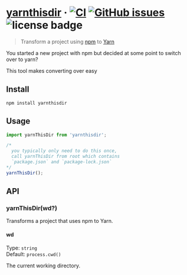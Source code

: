 # [yarnthisdir](https://www.npmjs.com/package/yarnthisdir) &middot; [![CI](https://github.com/Olowotemple/yarnthisdir/actions/workflows/pipeline.yml/badge.svg)](https://github.com/Olowotemple/yarnthisdir/actions/workflows/pipeline.yml) [![GitHub issues](https://img.shields.io/github/issues/Olowotemple/yarnthisdir)](https://github.com/Olowotemple/yarnthisdir/issues) ![license badge](https://img.shields.io/badge/license-MIT-blue)

> Transform a project using [npm](https://docs.npmjs.com) to [Yarn](https://yarnpkg.com)

You started a new project with npm but decided at some point to switch over to yarn?

This tool makes converting over easy

## Install

```terminal
npm install yarnthisdir
```

## Usage

```javascript
import yarnThisDir from 'yarnthisdir';

/* 
  you typically only need to do this once,
  call yarnThisDir from root which contains
  `package.json` and `package-lock.json`
*/
yarnThisDir();
```

## API

### yarnThisDir(wd?)

Transforms a project that uses npm to Yarn.

#### wd

Type: `string`\
Default: `process.cwd()`

The current working directory.
